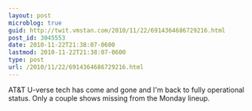 ```yaml
---
layout: post
microblog: true
guid: http://twit.vmstan.com/2010/11/22/6914364686729216.html
post_id: 3045553
date: 2010-11-22T21:38:07-0600
lastmod: 2010-11-22T21:38:07-0600
type: post
url: /2010/11/22/6914364686729216.html
---
```

AT&T U-verse tech has come and gone and I'm back to fully operational status. Only a couple shows missing from the Monday lineup.
